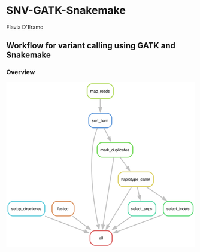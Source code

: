 # SNV-GATK-Snakemake
Flavia D'Eramo

## Workflow for variant calling using GATK and Snakemake

### Overview
![workflow_figure](workflow_rulegraph.png)